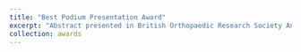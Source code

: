 ```yaml
---
title: "Best Podium Presentation Award"
excerpt: "Abstract presented in British Orthopaedic Research Society Annual Meeting 2021, titled *Prediction of Hip-knee-ankle (HKA) and Femorotibial angle (FTA) from PA localised knee radiographs*, recognising innovative AI applications in medical imaging. <br/><img src='/images/BORS Best Podium Presentation Award.jpg' width='50%'>"
collection: awards
---
```



